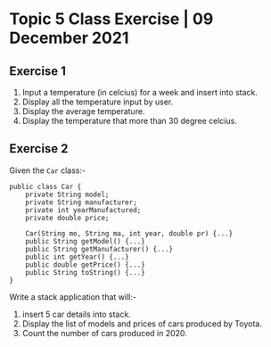# Topic 5 Class Exercise | 09 December 2021

## Exercise 1
1. Input a temperature (in celcius) for a week and insert into stack.
2. Display all the temperature input by user.
3. Display the average temperature.
4. Display the temperature that more than 30 degree celcius.

## Exercise 2
Given the `Car` class:-
```
public class Car {
    private String model;
    private String manufacturer;
    private int yearManufactured;
    private double price;

    Car(String mo, String ma, int year, double pr) {...}
    public String getModel() {...}
    public String getManufacturer() {...}
    public int getYear() {...}
    public double getPrice() {...}
    public String toString() {...}
}
```
Write a stack application that will:-
1. insert 5 car details into stack.
2. Display the list of models and prices of cars produced by Toyota.
3. Count the number of cars produced in 2020.